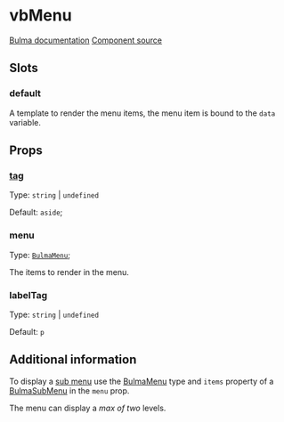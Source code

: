 # vbMenu

[Bulma documentation](https://bulma.io/documentation/components/menu/)
[Component source](https://github.com/csc530/vuebulma/blob/main/src/components/containers/BulmaMenu.vue)

## Slots

### default

A template to render the menu items, the menu item is bound to the `data` variable.

## Props

### [tag](../types/common_types.md#tag)

Type: `string` | `undefined`

Default: `aside`;

### menu

Type: [`BulmaMenu`](../types/BulmaMenu.md);

The items to render in the menu.

### labelTag

Type: `string` | `undefined`

Default: `p`

## Additional information

To display a [sub menu](https://bulma.io\documentation/components/menu/#submenu) use
the [BulmaMenu](../types/BulmaMenu.md) type and `items` property of
a [BulmaSubMenu](../types/BulmaMenu.md#bulmasubmenuitem) in the `menu` prop.

The menu can display a *max of two* levels. 
